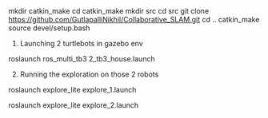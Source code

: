 ##
mkdir catkin_make
cd catkin_make
mkdir src
cd src
git clone https://github.com/GutlapalliNikhil/Collaborative_SLAM.git
cd ..
catkin_make
source devel/setup.bash

1) Launching 2 turtlebots in gazebo env

roslaunch ros_multi_tb3 2_tb3_house.launch

2) Running the exploration on those 2 robots

roslaunch explore_lite explore_1.launch

roslaunch explore_lite explore_2.launch
